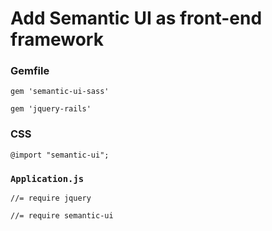 # Add Semantic UI as front-end framework

### Gemfile

`gem 'semantic-ui-sass'` 

`gem 'jquery-rails'`

### CSS

`@import "semantic-ui";`

### `Application.js`

`//= require jquery`

`//= require semantic-ui`

